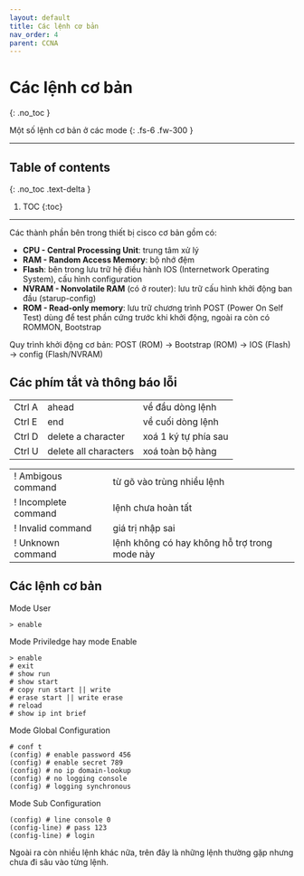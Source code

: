 ```yaml
---
layout: default
title: Các lệnh cơ bản
nav_order: 4
parent: CCNA
---
```


# Các lệnh cơ bản
{: .no_toc }

Một số lệnh cơ bản ở các mode
{: .fs-6 .fw-300 }

---

## Table of contents
{: .no_toc .text-delta }

1. TOC
{:toc}

---

Các thành phần bên trong thiết bị cisco cơ bản gồm có:

* __CPU - Central Processing Unit__: trung tâm xử lý
* __RAM - Random Access Memory__: bộ nhớ đệm
* __Flash__: bên trong lưu trữ hệ điều hành IOS (Internetwork Operating System), cấu hình configuration
* __NVRAM - Nonvolatile RAM__ (có ở router): lưu trữ cấu hình khởi động ban đầu (starup-config)
* __ROM - Read-only memory__: lưu trữ chương trình POST (Power On Self Test) dùng để test phần cứng trước khi khởi động, ngoài ra còn có ROMMON, Bootstrap

Quy trình khởi động cơ bản: POST (ROM) -> Bootstrap (ROM) -> IOS (Flash) -> config (Flash/NVRAM)

## Các phím tắt và thông báo lỗi

<table>
  <tr>
    <td>Ctrl A</td>
    <td>ahead</td>
    <td>về đầu dòng lệnh</td>
  </tr>
  <tr>
    <td>Ctrl E</td>
    <td>end</td>
    <td>về cuối dòng lệnh</td>
  </tr>
  <tr>
    <td>Ctrl D</td>
    <td>delete a character</td>
    <td>xoá 1 ký tự phía sau</td>
  </tr>
  <tr>
    <td>Ctrl U</td>
    <td>delete all characters</td>
    <td>xoá toàn bộ hàng</td>
  </tr>
</table>

<table>
  <tr>
    <td>! Ambigous command</td>
    <td>từ gõ vào trùng nhiều lệnh</td>
  </tr>
  <tr>
    <td>! Incomplete command</td>
    <td>lệnh chưa hoàn tất</td>
  </tr>
  <tr>
    <td>! Invalid command</td>
    <td>giá trị nhập sai</td>
  </tr>
  <tr>
    <td>! Unknown command</td>
    <td>lệnh không có hay không hỗ trợ trong mode này</td>
  </tr>
</table>

## Các lệnh cơ bản

Mode User

```
> enable
```

Mode Priviledge hay mode Enable

```
> enable
# exit
# show run
# show start
# copy run start || write
# erase start || write erase
# reload
# show ip int brief
```

Mode Global Configuration

```
# conf t
(config) # enable password 456
(config) # enable secret 789
(config) # no ip domain-lookup
(config) # no logging console
(config) # logging synchronous
```

Mode Sub Configuration

```
(config) # line console 0
(config-line) # pass 123
(config-line) # login
```

Ngoài ra còn nhiều lệnh khác nữa, trên đây là những lệnh thường gặp nhưng chưa đi sâu vào từng lệnh.
